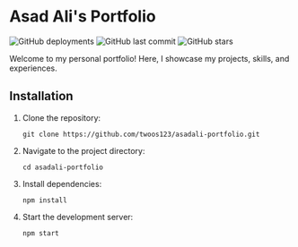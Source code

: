 # Asad Ali's Portfolio

![GitHub deployments](https://img.shields.io/github/deployments/twoos123/asadali-portfolio/github-pages?label=deployment&style=flat-square)
![GitHub last commit](https://img.shields.io/github/last-commit/twoos123/asadali-portfolio?style=flat-square)
![GitHub stars](https://img.shields.io/github/stars/twoos123/asadali-portfolio?style=flat-square)

Welcome to my personal portfolio! Here, I showcase my projects, skills, and experiences.

Installation
------------

1.  Clone the repository:

    `git clone https://github.com/twoos123/asadali-portfolio.git`

2.  Navigate to the project directory:

    `cd asadali-portfolio`

3.  Install dependencies:

    `npm install`

4.  Start the development server:

    `npm start`
